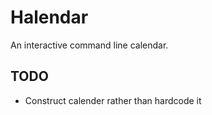 # Halendar

An interactive command line calendar.

## TODO

- Construct calender rather than hardcode it
